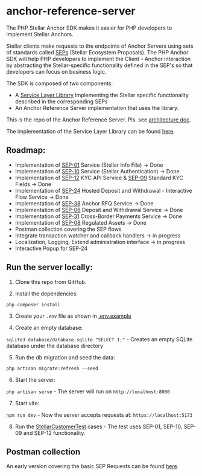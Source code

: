 # anchor-reference-server

The PHP Stellar Anchor SDK makes it easier for PHP developers to implement Stellar Anchors.

Stellar clients make requests to the endpoints of Anchor Servers using sets of standards called [SEPs](https://developers.stellar.org/docs/fundamentals-and-concepts/stellar-ecosystem-proposals) (Stellar Ecosystem Proposals). The PHP Anchor SDK will help PHP developers to implement the Client - Anchor interaction by abstracting the Stellar-specific functionality defined in the SEP's so that developers can focus on business logic.

The SDK is composed of two components:
- A [Service Layer Library](https://github.com/Argo-Navis-Dev/php-anchor-sdk) implementing the Stellar specific functionality described in the corresponding SEPs
- An Anchor Reference Server implementation that uses the library.


This is the repo of the Anchor Reference Server. Pls. see [architecture doc](https://github.com/Argo-Navis-Dev/php-anchor-sdk/blob/main/docs/architecture.md).

The implementation of the Service Layer Library can be found [here](https://github.com/Argo-Navis-Dev/php-anchor-sdk).



## Roadmap:

- Implementation of [SEP-01](https://github.com/stellar/stellar-protocol/blob/master/ecosystem/sep-0001.md) Service (Stellar Info File) -> Done
- Implementation of [SEP-10](https://github.com/stellar/stellar-protocol/blob/master/ecosystem/sep-0010.md) Service (Stellar Authentication) -> Done
- Implementation of [SEP-12](https://github.com/stellar/stellar-protocol/blob/master/ecosystem/sep-0012.md) KYC API Service &  [SEP-09](https://github.com/stellar/stellar-protocol/blob/master/ecosystem/sep-0009.md) Standard KYC Fields -> Done
- Implementation of [SEP-24](https://github.com/stellar/stellar-protocol/blob/master/ecosystem/sep-0024.md) Hosted Deposit and Withdrawal - Interactive Flow Service -> Done
- Implementation of [SEP-38](https://github.com/stellar/stellar-protocol/blob/master/ecosystem/sep-0038.md) Anchor RFQ Service -> Done
- Implementation of [SEP-06](https://github.com/stellar/stellar-protocol/blob/master/ecosystem/sep-0006.md) Deposit and Withdrawal Service -> Done
- Implementation of [SEP-31](https://github.com/stellar/stellar-protocol/blob/master/ecosystem/sep-0031.md) Cross-Border Payments Service -> Done
- Implementation of [SEP-08](https://github.com/stellar/stellar-protocol/blob/master/ecosystem/sep-0008.md) Regulated Assets -> Done
- Postman collection covering the SEP flows
- Integrate transaction watcher and callback handlers -> in progress
- Localization, Logging, Extend administration interface -> in progress
- Interactive Popup for SEP-24


## Run the server locally:

1. Clone this repo from GitHub.

2. Install the dependencies:

`php composer install`

3. Create your `.env` file as shown in [.env.example](https://github.com/Argo-Navis-Dev/anchor-reference-server/blob/main/.env.example)

4. Create an empty database:

`sqlite3 database/database.sqlite "SELECT 1;"` - Creates an empty SQLite database under the database directory

5. Run the db migration and seed the data:

`php artisan migrate:refresh --seed`

6. Start the server:

`php artisan serve` - The server will run on `http://localhost:8000`

7. Start vite:

`npm run dev` - Now the server accepts requests at: `https://localhost:5173`

8. Run the [StellarCustomerTest](https://github.com/Argo-Navis-Dev/anchor-reference-server/blob/main/tests/Unit/StellarCustomerTest.php) cases - The test uses SEP-01, SEP-10, SEP-09 and SEP-12 functionality.


## Postman collection

An early version covering the basic SEP Requests can be found [here](https://github.com/Argo-Navis-Dev/anchor-reference-server/tree/main/docs).
